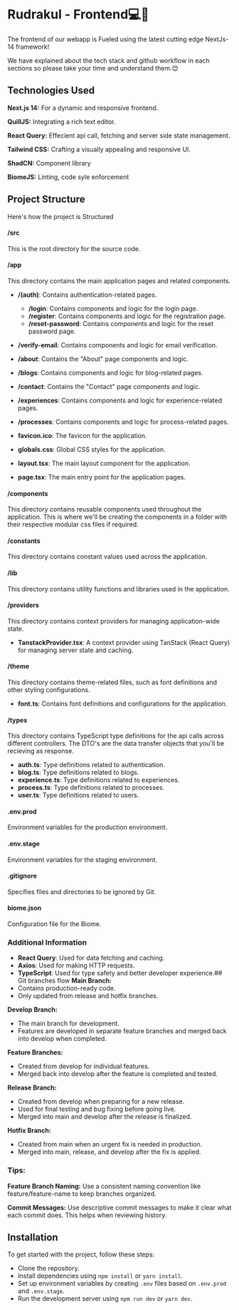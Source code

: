 # Rudrakul - Frontend💻🔱

The frontend of our webapp is Fueled using the latest cutting edge NextJs-14 framework!

We have explained about the tech stack and github workflow in each sections so please take your time and understand them.😊


## Technologies Used
**Next.js 14:** For a dynamic and responsive frontend.

**QuillJS:** Integrating a rich text editor.

**React Query:** Effecient api call, fetching and server side  state management.

**Tailwind CSS:** Crafting a visually appealing and responsive UI.

**ShadCN:** Component library

**BiomeJS:** Linting, code syle enforcement 
## Project Structure
Here's how the project is Structured

#### /src
This is the root directory for the source code.

#### /app
This directory contains the main application pages and related components.

- **/(auth)**: Contains authentication-related pages.
  - **/login**: Contains components and logic for the login page.
  - **/register**: Contains components and logic for the registration page.
  - **/reset-password**: Contains components and logic for the reset password page.

- **/verify-email**: Contains components and logic for email verification.

- **/about**: Contains the "About" page components and logic.

- **/blogs**: Contains components and logic for blog-related pages.

- **/contact**: Contains the "Contact" page components and logic.

- **/experiences**: Contains components and logic for experience-related pages.

- **/processes**: Contains components and logic for process-related pages.

- **favicon.ico**: The favicon for the application.

- **globals.css**: Global CSS styles for the application.

- **layout.tsx**: The main layout component for the application.

- **page.tsx**: The main entry point for the application pages.

#### /components
This directory contains reusable components used throughout the application. This is where we'll be creating the components in a folder with their respective modular css files if required.

#### /constants
This directory contains constant values used across the application.

#### /lib
This directory contains utility functions and libraries used in the application.

#### /providers
This directory contains context providers for managing application-wide state.

- **TanstackProvider.tsx**: A context provider using TanStack (React Query) for managing server state and caching.

#### /theme
This directory contains theme-related files, such as font definitions and other styling configurations.

- **font.ts**: Contains font definitions and configurations for the application.

#### /types
This directory contains TypeScript type definitions for the api calls across different controllers.
The DTO's are the data transfer objects that you'll be recieving as response. 

- **auth.ts**: Type definitions related to authentication.
- **blog.ts**: Type definitions related to blogs.
- **experience.ts**: Type definitions related to experiences.
- **process.ts**: Type definitions related to processes.
- **user.ts**: Type definitions related to users.

#### .env.prod
Environment variables for the production environment.

#### .env.stage
Environment variables for the staging environment.

#### .gitignore
Specifies files and directories to be ignored by Git.

#### biome.json
Configuration file for the Biome.

### Additional Information

- **React Query**: Used for data fetching and caching.
- **Axios**: Used for making HTTP requests.
- **TypeScript**: Used for type safety and better developer experience.## Git branches flow
**Main Branch:**
- Contains production-ready code.
- Only updated from release and hotfix branches.

**Develop Branch:**
- The main branch for development.
- Features are developed in separate feature branches and merged back into develop when completed.

**Feature Branches:**
- Created from develop for individual features.
- Merged back into develop after the feature is completed and tested.

**Release Branch:**
- Created from develop when preparing for a new release.
- Used for final testing and bug fixing before going live.
- Merged into main and develop after the release is finalized.

**Hotfix Branch:**
- Created from main when an urgent fix is needed in production.
- Merged into main, release, and develop after the fix is applied.

### Tips:
**Feature Branch Naming:**
Use a consistent naming convention like feature/feature-name to keep branches organized.

**Commit Messages:**
Use descriptive commit messages to make it clear what each commit does. This helps when reviewing history.
## Installation

To get started with the project, follow these steps:
- Clone the repository.
- Install dependencies using `npm install` or `yarn install`.
- Set up environment variables by creating `.env` files based on `.env.prod` and `.env.stage`.
- Run the development server using `npm run dev` or `yarn dev`.
